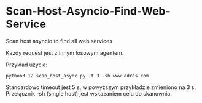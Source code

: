 # Scan-Host-Asyncio-Find-Web-Service
Scan host asyncio to find all web services

Każdy request jest z innym losowym agentem. 

Przykład użycia:
```
python3.12 scan_host_async.py -t 3 -sh www.adres.com
```

Standardowo timeout jest 5 s, w powyższym przykładzie zmieniono na 3 s.
Przełącznik -sh (single host) jest wskazaniem celu do skanownia. 
